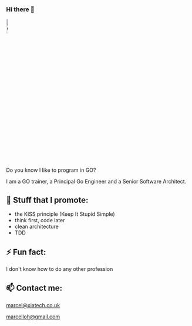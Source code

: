 ### Hi there 👋

<img class="Header-logo" src="https://www.bbminfo.com/assets/images/lang-logo/golang.gif" alt="Go" width=10% heigth=10%>

Do you know I like to program in GO?
  
I am a GO trainer, a Principal Go Engineer and a Senior Software Architect.

## 💬  Stuff that I promote:
- the KISS principle (Keep It Stupid Simple)
- think first, code later
- clean architecture
- TDD

## ⚡  Fun fact:
I don't know how to do any other profession

## 📫  Contact me:
marcel@xiatech.co.uk

marcelloh@gmail.com
